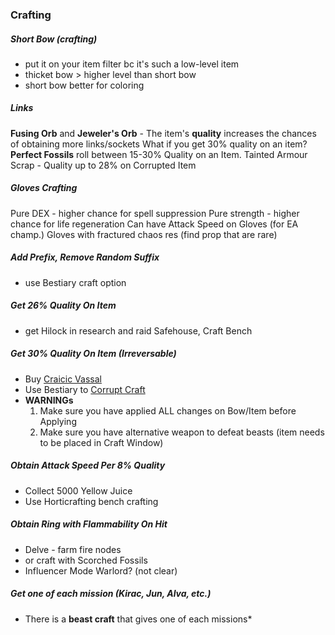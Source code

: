 ### Crafting
##### Short Bow (crafting)
- put it on your item filter bc it's such a low-level item
- thicket bow > higher level than short bow
- short bow better for coloring

##### Links
**Fusing Orb** and **Jeweler's Orb** - The item's **quality** increases the chances of obtaining more links/sockets
What if you get 30% quality on an item?
**Perfect Fossils** roll between 15-30% Quality on an Item.
Tainted Armour Scrap - Quality up to 28% on Corrupted Item

##### Gloves Crafting
Pure DEX - higher chance for spell suppression
Pure strength - higher chance for life regeneration
Can have Attack Speed on Gloves (for EA champ.)
Gloves with fractured chaos res (find prop that are rare)

##### Add Prefix, Remove Random Suffix
- use Bestiary craft option

##### Get 26% Quality On Item
- get Hilock in research and raid Safehouse, Craft Bench

##### Get 30% Quality On Item (Irreversable)
- Buy [Craicic Vassal](https://www.pathofexile.com/trade/search/Ancestor/78KZe2t5)
- Use Bestiary to [Corrupt Craft](https://youtu.be/7OBto7YKFaE?si=ysVdAzBjAUImVQEz)
- **WARNINGs** 
	1. Make sure you have applied ALL changes on Bow/Item before Applying
	2. Make sure you have alternative weapon to defeat beasts (item needs to be placed in Craft Window)

##### Obtain Attack Speed Per 8% Quality
- Collect 5000 Yellow Juice 
- Use Horticrafting bench crafting

##### Obtain Ring with Flammability On Hit
- Delve - farm fire nodes
- or craft with Scorched Fossils
- Influencer Mode Warlord? (not clear)

##### Get one of each mission (Kirac, Jun, Alva, etc.)
- There is a **beast craft** that gives one of each missions*